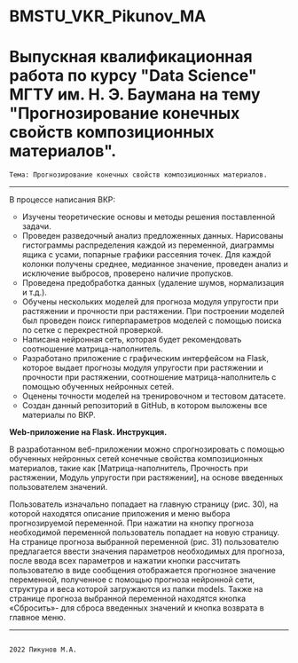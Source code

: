 # BMSTU_VKR_Pikunov_MA

<h1><strong>Выпускная квалификационная работа по курсу "Data Science" МГТУ им. Н. Э. Баумана на тему "Прогнозирование конечных свойств композиционных материалов".</strong></h1>

`Тема: Прогнозирование конечных свойств композиционных материалов.`
***
<p>В процессе написания ВКР:
<ul type='circle'>
  <li>Изучены теоретические основы и методы решения поставленной задачи.</li>
  <li>Проведен разведочный анализ предложенных данных. Нарисованы гистограммы распределения каждой из переменной, диаграммы ящика с усами, попарные графики   рассеяния точек. Для каждой колонки получены среднее, медианное значение, проведен анализ и исключение выбросов, проверено наличие пропусков.</li>
  <li>Проведена предобработка данных (удаление шумов, нормализация и т.д.).</li>
  <li>Обучены нескольких моделей для прогноза модуля упругости при растяжении и прочности при растяжении. При построении моделей был проведен поиск гиперпараметров моделей с помощью поиска по сетке с перекрестной проверкой.</li>
  <li>Написана нейронная сеть, которая будет рекомендовать соотношение матрица-наполнитель.</li>
  <li>Разработано приложение с графическим интерфейсом на Flask, которое выдает прогнозы модуля упругости при растяжении и прочности при растяжении, соотношение матрица-наполнитель с помощью обученных нейронных сетей.</li>
  <li>Оценены точности моделей на тренировочном и тестовом датасете.</li>
  <li>Создан данный репозиторий в GitHub, в котором выложены все материалы по ВКР.</li>
</ul>
</p>
<strong> Web-приложение на Flask. Инструкция.</strong>
<p>В разработанном веб-приложении можно спрогнозировать с помощью обученных нейронных сетей конечные свойства композиционных материалов, такие как [Матрица-наполнитель, Прочность при растяжении, Модуль упругости при растяжении], на основе введенных пользователем значений.</p>
<p>Пользователь изначально попадает на главную страницу (рис. 30), на которой находятся описание приложения и меню выбора прогнозируемой переменной. При нажатии на кнопку прогноза необходимой переменной пользователь попадает на новую страницу. На странице прогноза выбранной переменной (рис. 31) пользователю предлагается ввести значения параметров необходимых для прогноза, после ввода всех параметров и нажатии кнопки рассчитать пользователю в виде сообщения отображается прогнозное значение переменной, полученное с помощью прогноза нейронной сети, структура и веса которой загружаются из папки models. Также на странице прогноза выбранной переменной находятся кнопка «Сбросить»- для сброса введенных значений и кнопка возврата в главное меню.</p>

***

                                                                                         2022 Пикунов М.А.
